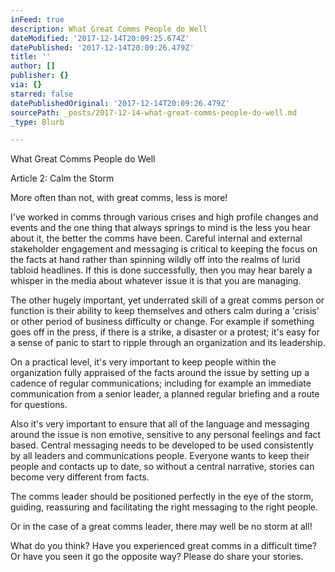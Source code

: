 ```yaml
---
inFeed: true
description: What Great Comms People do Well
dateModified: '2017-12-14T20:09:25.674Z'
datePublished: '2017-12-14T20:09:26.479Z'
title: ''
author: []
publisher: {}
via: {}
starred: false
datePublishedOriginal: '2017-12-14T20:09:26.479Z'
sourcePath: _posts/2017-12-14-what-great-comms-people-do-well.md
_type: Blurb

---
```

What Great Comms People do Well

Article 2: Calm the Storm

More often than not, with great comms, less is more!

I've worked in comms through various crises and high profile changes and events and the one thing that always springs to mind is the less you hear about it, the better the comms have been. Careful internal and external stakeholder engagement and messaging is critical to keeping the focus on the facts at hand rather than spinning wildly off into the realms of lurid tabloid headlines. If this is done successfully, then you may hear barely a whisper in the media about whatever issue it is that you are managing.

The other hugely important, yet underrated skill of a great comms person or function is their ability to keep themselves and others calm during a 'crisis' or other period of business difficulty or change. For example if something goes off in the press, if there is a strike, a disaster or a protest; it's easy for a sense of panic to start to ripple through an organization and its leadership. 

On a practical level, it's very important to keep people within the organization fully appraised of the facts around the issue by setting up a cadence of regular communications; including for example an immediate communication from a senior leader, a planned regular briefing and a route for questions. 

Also it's very important to ensure that all of the language and messaging around the issue is non emotive, sensitive to any personal feelings and fact based. Central messaging needs to be developed to be used consistently by all leaders and communications people. Everyone wants to keep their people and contacts up to date, so without a central narrative, stories can become very different from facts.

The comms leader should be positioned perfectly in the eye of the storm, guiding, reassuring and facilitating the right messaging to the right people.

Or in the case of a great comms leader, there may well be no storm at all!

What do you think? Have you experienced great comms in a difficult time? Or have you seen it go the opposite way? Please do share your stories.
